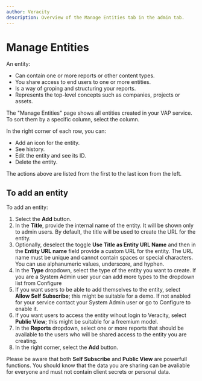 ```yaml
---
author: Veracity
description: Overview of the Manage Entities tab in the admin tab.
---
```


# Manage Entities

An entity:
* Can contain one or more reports or other content types.
* You share access to end users to one or more entities.
* Is a way of groping and structuring your reports.
* Represents the top-level concepts such as companies, projects or assets.

The "Manage Entities" page shows all entities created in your VAP service. To sort them by a specific column, select the column. 

In the right corner of each row, you can:
* Add an icon for the entity.
* See history.
* Edit the entity and see its ID.
* Delete the entity.

The actions above are listed from the first to the last icon from the left.

## To add an entity

To add an entity:
1. Select the **Add** button.
2. In the **Title**, provide the internal name of the entity. It will be shown only to admin users. By default, the title will be used to create the URL for the entity.
3. Optionally, deselect the toggle **Use Title as Entity URL Name** and then in the **Entity URL name** field provide a custom URL for the entity. The URL name must be unique and cannot contain spaces or special characters. You can use alphanumeric values, underscore, and hyphen.
4. In the **Type** dropdown, select the type of the entity you want to create. If you are a System Admin user your can add more types to the dropdown list from Configure
5. If you want users to be able to add themselves to the entity, select **Allow Self Subscribe**; this might be suitable for a demo. If not anabled for your service contact your System Admin user or go to Configure to enable it.
6. If you want users to access the entity wihout login to Veracity, select **Public View**; this might be suitable for a freemium model.
7. In the **Reports** dropdown, select one or more reports that should be available to the users who will be shared access to the entity you are creating.
8. In the right corner, select the **Add** button.

Please be aware that both **Self Subscribe** and **Public View** are powerfull functions. You should know that the data you are sharing can be avaliable for everyone  and must not contain client secrets or personal data.
